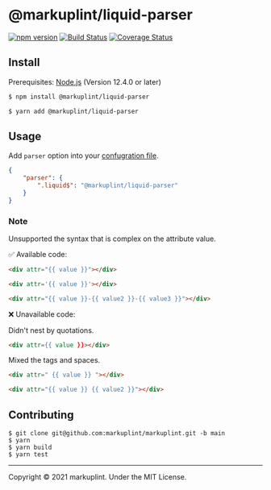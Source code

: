 # @markuplint/liquid-parser

[![npm version](https://badge.fury.io/js/%40markuplint%2Fliquid-parser.svg)](https://www.npmjs.com/package/@markuplint/liquid-parser)
[![Build Status](https://travis-ci.org/markuplint/markuplint.svg?branch=main)](https://travis-ci.org/markuplint/markuplint)
[![Coverage Status](https://coveralls.io/repos/github/markuplint/markuplint/badge.svg?branch=main)](https://coveralls.io/github/markuplint/markuplint?branch=main)

## Install

Prerequisites: [Node.js](https://nodejs.org) (Version 12.4.0 or later)

```sh
$ npm install @markuplint/liquid-parser

$ yarn add @markuplint/liquid-parser
```

## Usage

Add `parser` option into your [confugration file](https://markuplint.dev/configuration#parser).

```json
{
	"parser": {
		".liquid$": "@markuplint/liquid-parser"
	}
}
```

### Note

Unsupported the syntax that is complex on the attribute value.

✅ Available code:

```html
<div attr="{{ value }}"></div>
```

<!-- prettier-ignore-start -->
```html
<div attr='{{ value }}'></div>
```
<!-- prettier-ignore-end -->

```html
<div attr="{{ value }}-{{ value2 }}-{{ value3 }}"></div>
```

❌ Unavailable code:

Didn't nest by quotations.

<!-- prettier-ignore-start -->
```html
<div attr={{ value }}></div>
```
<!-- prettier-ignore-end -->

Mixed the tags and spaces.

```html
<div attr=" {{ value }} "></div>
```

```html
<div attr="{{ value }} {{ value2 }}"></div>
```

## Contributing

```
$ git clone git@github.com:markuplint/markuplint.git -b main
$ yarn
$ yarn build
$ yarn test
```

---

Copyright &copy; 2021 markuplint. Under the MIT License.
